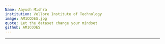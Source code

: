 ```yaml
---
Name: Aayush Mishra
institution: Vellore Institute of Technology
image: AM1CODES.jpg 
quote: Let the dataset change your mindset
github: AM1CODES
---
```

---
